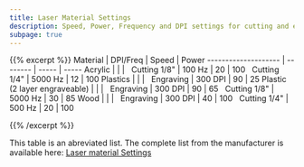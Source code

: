 ```yaml
---
title: Laser Material Settings
description: Speed, Power, Frequency and DPI settings for cutting and engraving
subpage: true
---
```


{{% excerpt %}}
Material             | DPI/Freq | Speed | Power
-------------------- | -------- | ----- | -----
Acrylic              |          |       |
 &nbsp; Cutting 1/8" | 100 Hz   | 20    | 100
 &nbsp; Cutting 1/4" | 5000 Hz  | 12    | 100
Plastics             |          |       |
 &nbsp; Engraving    | 300 DPI  | 90    | 25
Plastic (2 layer engraveable) | |       |
 &nbsp; Engraving    | 300 DPI  | 90    | 65
 &nbsp; Cutting 1/8" | 5000 Hz  | 30    | 85
Wood                 |          |       |
 &nbsp; Engraving    | 300 DPI  | 40    | 100
 &nbsp; Cutting 1/4" | 500 Hz   | 20    | 100

{{% /excerpt %}}


This table is an abreviated list. The complete list from the manufacturer is available here: [Laser material Settings][1]

<!-- Source: https://www.epiloglaser.com/assets/downloads/legend-material-settings.pdf  -->
[1]: laser-material-settings.pdf